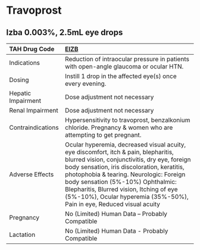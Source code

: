 # Travoprost

## Izba 0.003%, 2.5mL eye drops

| TAH Drug Code      | [EIZB](https://www.tahsda.org.tw/drugs/hissearch.php?drug_code=EIZB)                                                                                                                                                                                                                                                                                                                     |
|:-------------------|:-----------------------------------------------------------------------------------------------------------------------------------------------------------------------------------------------------------------------------------------------------------------------------------------------------------------------------------------------------------------------------------------|
| Indications        | Reduction of intraocular pressure in patients with open-angle glaucoma or ocular HTN.                                                                                                                                                                                                                                                                                                    |
| Dosing             | Instill 1 drop in the affected eye(s) once every evening.                                                                                                                                                                                                                                                                                                                                |
| Hepatic Impairment | Dose adjustment not necessary                                                                                                                                                                                                                                                                                                                                                            |
| Renal Impairment   | Dose adjustment not necessary                                                                                                                                                                                                                                                                                                                                                            |
| Contraindications  | Hypersensitivity to travoprost, benzalkonium chloride. Pregnancy & women who are attempting to get pregnant.                                                                                                                                                                                                                                                                             |
| Adverse Effects    | Ocular hyperemia, decreased visual acuity, eye discomfort, itch & pain, blepharitis, blurred vision, conjunctivitis, dry eye, foreign body sensation, iris discoloration, keratitis, photophobia & tearing. Neurologic: Foreign body sensation (5%-10%) Ophthalmic: Blepharitis, Blurred vision, Itching of eye (5%-10%), Ocular hyperemia (35%-50%), Pain in eye, Reduced visual acuity |
| Pregnancy          | No (Limited) Human Data – Probably Compatible                                                                                                                                                                                                                                                                                                                                            |
| Lactation          | No (Limited) Human Data - Probably Compatible                                                                                                                                                                                                                                                                                                                                            |

